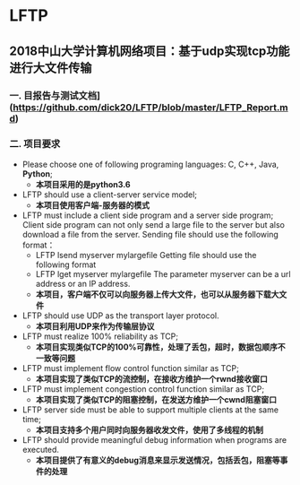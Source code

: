 # LFTP
## 2018中山大学计算机网络项目：基于udp实现tcp功能进行大文件传输

### 一. 目报告与测试文档](https://github.com/dick20/LFTP/blob/master/LFTP_Report.md)

### 二. 项目要求

+ Please choose one of following programing languages: C, C++, Java, **Python**;
  + **本项目采用的是python3.6**
+ LFTP should use a client-server service model;
  + **本项目使用客户端-服务器的模式**
+ LFTP must include a client side program and a server side program; Client side program can not only send a large file to the server but also download a file from the server. 
  Sending file should use the following format：
  + LFTP lsend myserver mylargefile
    Getting file should use the following format
  + LFTP lget myserver mylargefile
    The parameter myserver can be a url address or an IP address. 
  + **本项目，客户端不仅可以向服务器上传大文件，也可以从服务器下载大文件**
+ LFTP should use UDP as the transport layer protocol. 
  + **本项目利用UDP来作为传输层协议**
+ LFTP must realize 100% reliability as TCP;
  + **本项目实现类似TCP的100%可靠性，处理了丢包，超时，数据包顺序不一致等问题**
+ LFTP must implement flow control function similar as TCP;
  + **本项目实现了类似TCP的流控制，在接收方维护一个rwnd接收窗口**
+ LFTP must implement congestion control function similar as TCP;
  + **本项目实现了类似TCP的阻塞控制，在发送方维护一个cwnd阻塞窗口**
+ LFTP server side must be able to support multiple clients at the same time;
  + **本项目支持多个用户同时向服务器收发文件，使用了多线程的机制**
+ LFTP should  provide meaningful debug  information when  programs  are 
  executed.
  + **本项目提供了有意义的debug消息来显示发送情况，包括丢包，阻塞等事件的处理**

